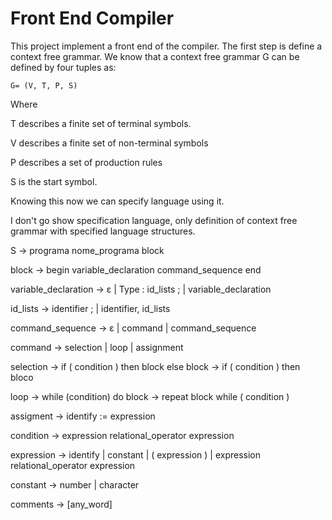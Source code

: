 # Front End Compiler

This project implement a front end of  the compiler. The first step is define a context free grammar. We know that a context free grammar G can be defined by four tuples as:

```
G= (V, T, P, S)
```

Where

T describes a finite set of terminal symbols.

V describes a finite set of non-terminal symbols

P describes a set of production rules

S is the start symbol.

Knowing this now we can specify language using it.

I don't go show specification language, only definition of context free grammar with specified language structures.

S &#8594; programa nome_programa
    block

block &#8594; begin
    variable_declaration
    command_sequence
    end

variable_declaration &#8594; ε | Type : id_lists ; | variable_declaration

id_lists &#8594; identifier ; | identifier, id_lists

command_sequence &#8594; ε | command | command_sequence

command &#8594; selection | loop | assignment

selection &#8594; if ( condition ) then block else block
               &#8594; if ( condition ) then bloco

loop &#8594; while (condition) do block
        &#8594; repeat block while ( condition )

assigment &#8594; identify := expression

condition &#8594; expression relational_operator expression

expression &#8594; identify | constant | ( expression ) | expression relational_operator expression

constant &#8594; number | character

comments &#8594; [any_word]


​    

